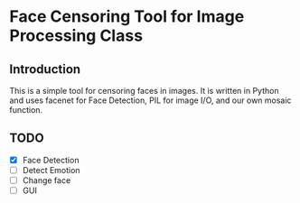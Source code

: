# Face Censoring Tool for Image Processing Class

## Introduction

This is a simple tool for censoring faces in images. It is written in Python and uses facenet for Face Detection, PIL for image I/O, and our own mosaic function.

## TODO

- [x] Face Detection
- [ ] Detect Emotion
- [ ] Change face
- [ ] GUI
